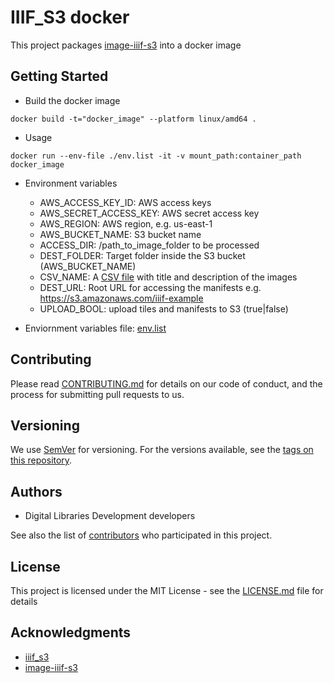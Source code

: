 # IIIF_S3 docker
This project packages [image-iiif-s3](https://github.com/VTUL/image-iiif-s3) into a docker image

## Getting Started
* Build the docker image
```
docker build -t="docker_image" --platform linux/amd64 .
```

* Usage
```
docker run --env-file ./env.list -it -v mount_path:container_path docker_image
```

* Environment variables
	* AWS_ACCESS_KEY_ID: AWS access keys
	* AWS_SECRET_ACCESS_KEY: AWS secret access key
	* AWS_REGION: AWS region, e.g. us-east-1
	* AWS_BUCKET_NAME: S3 bucket name
	* ACCESS_DIR: /path_to_image_folder to be processed
	* DEST_FOLDER: Target folder inside the S3 bucket (AWS_BUCKET_NAME)
	* CSV_NAME: A [CSV file](examples/example.csv) with title and description of the images
	* DEST_URL: Root URL for accessing the manifests e.g. https://s3.amazonaws.com/iiif-example
	* UPLOAD_BOOL: upload tiles and manifests to S3 (true|false)

* Enviornment variables file: [env.list](env.list)

## Contributing

Please read [CONTRIBUTING.md](CONTRIBUTING.md) for details on our code of conduct, and the process for submitting pull requests to us.

## Versioning

We use [SemVer](http://semver.org/) for versioning. For the versions available, see the [tags on this repository](https://github.com/VTUL/iiif_s3_docker/tags). 

## Authors

* Digital Libraries Development developers

See also the list of [contributors](https://github.com/VTUL/iiif_s3_docker/contributors) who participated in this project.

## License

This project is licensed under the MIT License - see the [LICENSE.md](LICENSE.md) file for details

## Acknowledgments
* [iiif_s3](https://github.com/cmoa/iiif_s3)
* [image-iiif-s3](https://github.com/VTUL/image-iiif-s3)
